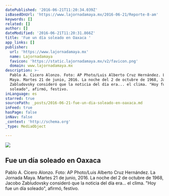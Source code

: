 ```yaml
---
datePublished: '2016-06-21T11:20:34.039Z'
isBasedOnUrl: 'https://www.lajornadamaya.mx/2016-06-21/Reporte-8-am'
keywords: []
related: []
author: []
dateModified: '2016-06-21T11:20:31.866Z'
title: 'Fue un día soleado en Oaxaca '
app_links: []
publisher:
  url: 'https://www.lajornadamaya.mx'
  name: Lajornadamaya
  favicon: 'https://static.lajornadamaya.mx/v2/favicon.png'
  domain: www.lajornadamaya.mx
description: >-
  Pablo A. Cicero Alonzo. Foto: AP Photo/Luis Alberto Cruz Hernández. La Jornada
  Maya. Martes 21 de junio, 2016. La noche del 2 de octubre de 1968, Jacobo
  Zabludovsky consideró que la noticia del día era... el clima. "Hoy fue un día
  soleado", afirmó, festivo.
inLanguage: es
starred: true
sourcePath: _posts/2016-06-21-fue-un-dia-soleado-en-oaxaca.md
inFeed: true
hasPage: false
inNav: false
_context: 'http://schema.org'
_type: MediaObject

---
```

<article style=""><img src="https://img.lajornadamaya.mx/32/w1aggagg7aon_640-414-cover" /><h1>Fue un día soleado en Oaxaca </h1><p>Pablo A. Cicero Alonzo. Foto: AP Photo/Luis Alberto Cruz Hernández. La Jornada Maya. Martes 21 de junio, 2016. La noche del 2 de octubre de 1968, Jacobo Zabludovsky consideró que la noticia del día era... el clima. "Hoy fue un día soleado", afirmó, festivo.</p></article>